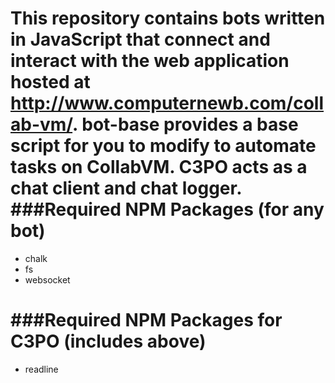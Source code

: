 This repository contains bots written in JavaScript that connect and interact with the web application hosted at http://www.computernewb.com/collab-vm/.
bot-base provides a base script for you to modify to automate tasks on CollabVM.
C3PO acts as a chat client and chat logger.
###Required NPM Packages (for any bot)
======
- chalk
- fs
- websocket

###Required NPM Packages for C3PO (includes above)
======
- readline 

